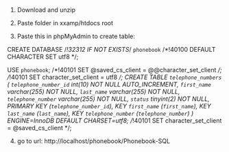 1. Download and unzip


2. Paste folder in xxamp/htdocs root


3. Paste this in phpMyAdmin to create table:

CREATE DATABASE /*!32312 IF NOT EXISTS*/ `phonebook` /*!40100 DEFAULT CHARACTER SET utf8 */;

USE `phonebook`;
/*!40101 SET @saved_cs_client     = @@character_set_client */;
/*!40101 SET character_set_client = utf8 */;
CREATE TABLE `telephone_numbers` (
  `telephone_number_id` int(10) NOT NULL AUTO_INCREMENT,
  `first_name` varchar(255) NOT NULL,
  `last_name` varchar(255) NOT NULL,
  `telephone_number` varchar(255) NOT NULL,
  `status` tinyint(2) NOT NULL,
  PRIMARY KEY (`telephone_number_id`),
  KEY `first_name` (`first_name`),
  KEY `last_name` (`last_name`),
  KEY `telephone_number` (`telephone_number`)
) ENGINE=InnoDB DEFAULT CHARSET=utf8;
/*!40101 SET character_set_client = @saved_cs_client */;


4. go to url: http://localhost/phonebook/Phonebook-SQL
